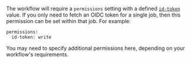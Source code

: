 The workflow will require a `permissions` setting with a defined [`id-token`](/actions/security-guides/automatic-token-authentication#permissions-for-the-github_token) value. If you only need to fetch an OIDC token for a single job, then this permission can be set within that job. For example:

```yaml{:copy}
permissions:
  id-token: write
```

You may need to specify additional permissions here, depending on your workflow's requirements. 